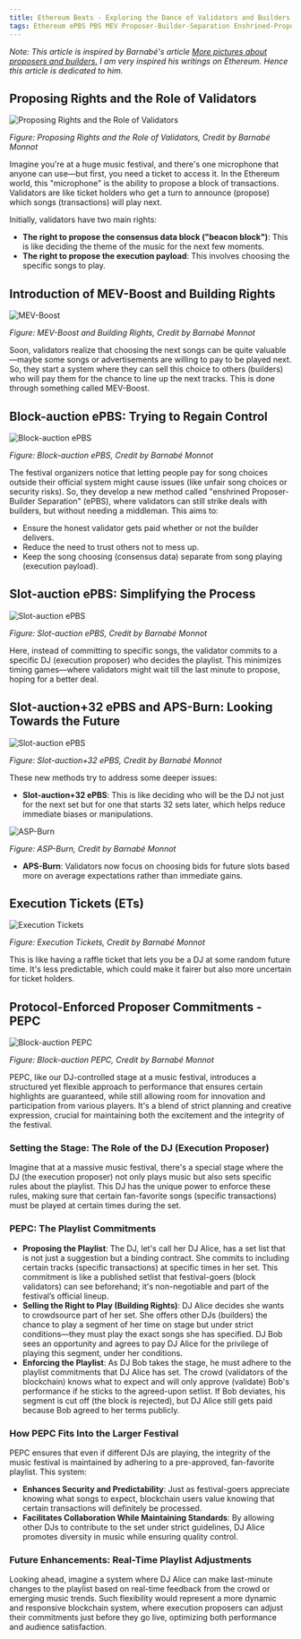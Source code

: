 ```yaml
---
title: Ethereum Beats - Exploring the Dance of Validators and Builders in Ethereum's Festival of Transactions
tags: Ethereum ePBS PBS MEV Proposer-Builder-Separation Enshrined-Proposer-Builder-Separation Enshrined-PBS In-Protocol-PBS epbs-specs PTC payload-timeliness-committee honest-validator honest-builder execution-payload payload-attestation inclusion-lists Native-Proposer-Builder-Separation ASP PEPC MEV-Burn ASP-Burn Block-auction-epbs Slot-auction-epbs
---
```


_Note: This article is inspired by Barnabé's article [More pictures about proposers and builders.](https://mirror.xyz/barnabe.eth/QJ6W0mmyOwjec-2zuH6lZb0iEI2aYFB9gE-LHWIMzjQ) I am very inspired his writings on Ethereum. Hence this article is dedicated to him._

## Proposing Rights and the Role of Validators

![Proposing Rights and the Role of Validators](/assets/images/20240401/proposing-rights.png)

_Figure: Proposing Rights and the Role of Validators, Credit by Barnabé Monnot_

Imagine you're at a huge music festival, and there's one microphone that anyone can use—but first, you need a ticket to access it. In the Ethereum world, this "microphone" is the ability to propose a block of transactions. Validators are like ticket holders who get a turn to announce (propose) which songs (transactions) will play next.

Initially, validators have two main rights:
- **The right to propose the consensus data block ("beacon block")**: This is like deciding the theme of the music for the next few moments.
- **The right to propose the execution payload**: This involves choosing the specific songs to play.

## Introduction of MEV-Boost and Building Rights

![MEV-Boost](/assets/images/20240401/MEV-Boost.png)

_Figure: MEV-Boost and Building Rights, Credit by Barnabé Monnot_

Soon, validators realize that choosing the next songs can be quite valuable—maybe some songs or advertisements are willing to pay to be played next. So, they start a system where they can sell this choice to others (builders) who will pay them for the chance to line up the next tracks. This is done through something called MEV-Boost.

## Block-auction ePBS: Trying to Regain Control

![Block-auction ePBS](/assets/images/20240401/Block-auction-ePBS.png)

_Figure: Block-auction ePBS, Credit by Barnabé Monnot_

The festival organizers notice that letting people pay for song choices outside their official system might cause issues (like unfair song choices or security risks). So, they develop a new method called "enshrined Proposer-Builder Separation" (ePBS), where validators can still strike deals with builders, but without needing a middleman. This aims to:
- Ensure the honest validator gets paid whether or not the builder delivers.
- Reduce the need to trust others not to mess up.
- Keep the song choosing (consensus data) separate from song playing (execution payload).

## Slot-auction ePBS: Simplifying the Process

![Slot-auction ePBS](/assets/images/20240401/Slot-auction-ePBS.png)

_Figure: Slot-auction ePBS, Credit by Barnabé Monnot_

Here, instead of committing to specific songs, the validator commits to a specific DJ (execution proposer) who decides the playlist. This minimizes timing games—where validators might wait till the last minute to propose, hoping for a better deal.

## Slot-auction+32 ePBS and APS-Burn: Looking Towards the Future

![Slot-auction ePBS](/assets/images/20240401/Slot-auction-32-ePBS.png)

_Figure: Slot-auction+32 ePBS, Credit by Barnabé Monnot_

These new methods try to address some deeper issues:
- **Slot-auction+32 ePBS**: This is like deciding who will be the DJ not just for the next set but for one that starts 32 sets later, which helps reduce immediate biases or manipulations.

![ASP-Burn](/assets/images/20240401/ASP-Burn.png)

_Figure: ASP-Burn, Credit by Barnabé Monnot_

- **APS-Burn**: Validators now focus on choosing bids for future slots based more on average expectations rather than immediate gains.

## Execution Tickets (ETs)

![Execution Tickets](/assets/images/20240401/Execution-Tickets.png)

_Figure: Execution Tickets, Credit by Barnabé Monnot_

This is like having a raffle ticket that lets you be a DJ at some random future time. It's less predictable, which could make it fairer but also more uncertain for ticket holders.

## Protocol-Enforced Proposer Commitments - PEPC

![Block-auction PEPC](/assets/images/20240401/Block-auction-PEPC.png)

_Figure: Block-auction PEPC, Credit by Barnabé Monnot_

PEPC, like our DJ-controlled stage at a music festival, introduces a structured yet flexible approach to performance that ensures certain highlights are guaranteed, while still allowing room for innovation and participation from various players. It's a blend of strict planning and creative expression, crucial for maintaining both the excitement and the integrity of the festival.

### Setting the Stage: The Role of the DJ (Execution Proposer)

Imagine that at a massive music festival, there's a special stage where the DJ (the execution proposer) not only plays music but also sets specific rules about the playlist. This DJ has the unique power to enforce these rules, making sure that certain fan-favorite songs (specific transactions) must be played at certain times during the set.

### PEPC: The Playlist Commitments

- **Proposing the Playlist**: The DJ, let's call her DJ Alice, has a set list that is not just a suggestion but a binding contract. She commits to including certain tracks (specific transactions) at specific times in her set. This commitment is like a published setlist that festival-goers (block validators) can see beforehand; it's non-negotiable and part of the festival’s official lineup.
- **Selling the Right to Play (Building Rights)**: DJ Alice decides she wants to crowdsource part of her set. She offers other DJs (builders) the chance to play a segment of her time on stage but under strict conditions—they must play the exact songs she has specified. DJ Bob sees an opportunity and agrees to pay DJ Alice for the privilege of playing this segment, under her conditions.
- **Enforcing the Playlist**: As DJ Bob takes the stage, he must adhere to the playlist commitments that DJ Alice has set. The crowd (validators of the blockchain) knows what to expect and will only approve (validate) Bob's performance if he sticks to the agreed-upon setlist. If Bob deviates, his segment is cut off (the block is rejected), but DJ Alice still gets paid because Bob agreed to her terms publicly.

### How PEPC Fits Into the Larger Festival

PEPC ensures that even if different DJs are playing, the integrity of the music festival is maintained by adhering to a pre-approved, fan-favorite playlist. This system:
- **Enhances Security and Predictability**: Just as festival-goers appreciate knowing what songs to expect, blockchain users value knowing that certain transactions will definitely be processed.
- **Facilitates Collaboration While Maintaining Standards**: By allowing other DJs to contribute to the set under strict guidelines, DJ Alice promotes diversity in music while ensuring quality control.

### Future Enhancements: Real-Time Playlist Adjustments

Looking ahead, imagine a system where DJ Alice can make last-minute changes to the playlist based on real-time feedback from the crowd or emerging music trends. Such flexibility would represent a more dynamic and responsive blockchain system, where execution proposers can adjust their commitments just before they go live, optimizing both performance and audience satisfaction.

